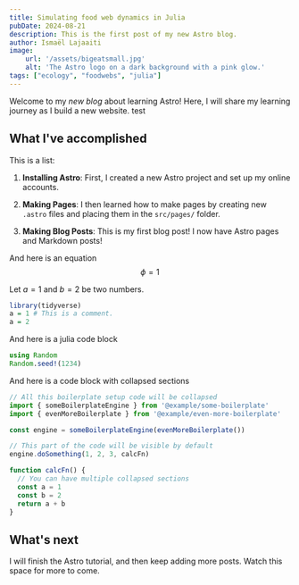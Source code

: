 ```yaml
---
title: Simulating food web dynamics in Julia
pubDate: 2024-08-21
description: This is the first post of my new Astro blog.
author: Ismaël Lajaaiti
image:
    url: '/assets/bigeatsmall.jpg'
    alt: 'The Astro logo on a dark background with a pink glow.'
tags: ["ecology", "foodwebs", "julia"]
---
```



Welcome to my _new blog_ about learning Astro! Here, I will share my learning journey as I build a new website.
test

## What I've accomplished

This is a list: 
1. **Installing Astro**: First, I created a new Astro project and set up my online accounts.

2. **Making Pages**: I then learned how to make pages by creating new `.astro` files and placing them in the `src/pages/` folder.

3. **Making Blog Posts**: This is my first blog post! I now have Astro pages and Markdown posts!

And here is an equation 
$$
\phi = 1 
$$

Let $a=1$ and $b=2$ be two numbers.

```r del={2} ins={3}
library(tidyverse)
a = 1 # This is a comment.
a = 2
```

And here is a julia code block

```julia
using Random
Random.seed!(1234)
```

And here is a code block with collapsed sections

```js collapse={1-5, 12-14}
// All this boilerplate setup code will be collapsed
import { someBoilerplateEngine } from '@example/some-boilerplate'
import { evenMoreBoilerplate } from '@example/even-more-boilerplate'

const engine = someBoilerplateEngine(evenMoreBoilerplate())

// This part of the code will be visible by default
engine.doSomething(1, 2, 3, calcFn)

function calcFn() {
  // You can have multiple collapsed sections
  const a = 1
  const b = 2
  return a + b
}
```

## What's next

I will finish the Astro tutorial, and then keep adding more posts. Watch this space for more to come.
